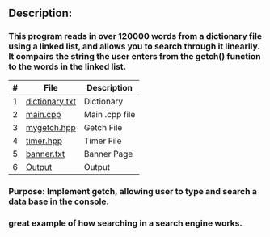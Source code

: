 ## Description:
### This program reads in over 120000 words from a dictionary file using a linked list, and allows you to search through it linearlly. It compairs the string the user enters from the getch() function to the words in the linked list.

|   #   | File                                                                                                           | Description    |
| :---: | -------------------------------------------------------------------------------------------------------------- | -------------- |
|   1   | [dictionary.txt]() | Dictionary     |
|   2   | [main.cpp]()             | Main .cpp file |
|   3   | [mygetch.hpp]()       | Getch File     |
|   4   | [timer.hpp]()           | Timer File     |
|   5   | [banner.txt]()   | Banner Page    |
|   6   | [Output]()            | Output         |


### Purpose: Implement getch, allowing user to type and search a data base in the console.
### great example of how searching in a search engine works.